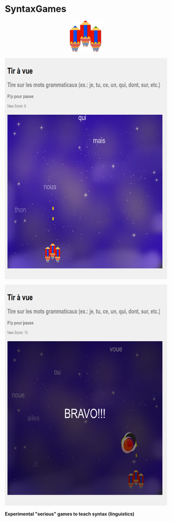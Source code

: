 # SyntaxGames

<p align="center">
  <img width="100" height="100" src="crayon-ship.png">
</p>

<p align="center">
  <img width="667" height="687" src="play.png">
</p>

<p align="center">
  <img width="667" height="687" src="win.png">
</p>


**Experimental "serious" games to teach syntax (linguistics)**
